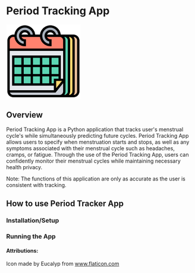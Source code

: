 # Period Tracking App

<img alt ="Calendar image" src="static/calendar.png" width="200">

## Overview

Period Tracking App is a Python application that tracks user's menstrual cycle's while simultaneously predicting future cycles. Period Tracking App allows users to specify when menstruation starts and stops, as well as any symptoms associated with their menstrual cycle such as headaches, cramps, or fatigue. Through the use of the Period Tracking App, users can confidently monitor their menstrual cycles while maintaining necessary health privacy.

Note: The functions of this application are only as accurate as the user is consistent with tracking.

## How to use Period Tracker App

### Installation/Setup

### Running the App

#### Attributions:

Icon made by Eucalyp from www.flaticon.com
